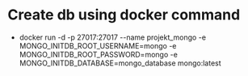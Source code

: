 # Create db using docker command

-   docker run -d -p 27017:27017 --name projekt_mongo -e MONGO_INITDB_ROOT_USERNAME=mongo -e MONGO_INITDB_ROOT_PASSWORD=mongo -e MONGO_INITDB_DATABASE=mongo_database mongo:latest
